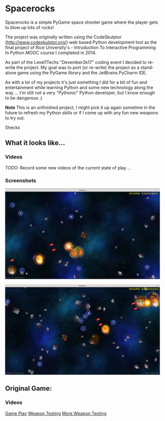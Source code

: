 # Spacerocks

Spacerocks is a simple PyGame space shooter game where the player gets to blow up lots of rocks!

The project was originally written using the CodeSkulptor (http://www.codeskulptor.org/) web based Python development tool as
the final project of Rice University's - Introduction To Interactive Programming In Python MOOC course I completed in 2014.

As part of the Level1Techs "Devember2k17" coding event I decided to re-write the project. My goal was to port (or re-write)
the project as a stand-alone game using the PyGame library and the JetBrains PyCharm IDE.

As with a lot of my projects it's just something I did for a bit of fun and entertainment while learning Python and some
new technology along the way ... I'm still not a very "Pythonic" Python developer, but I know enough to be dangerous ;)

**Note** This is an unfinished project, I might pick it up again sometime in the future to refresh my Python skills or if I
come up with any fun new weapons to try out.

Shecks

## What it looks like...

### Videos

TODO: Record some new videos of the current state of play ...

### Screenshots

![Spacerocks](docs/screenshots/spacerocks_001.png)

![Spacerocks](docs/screenshots/spacerocks_002.png)

## Original Game:

### Videos

[Game Play](https://www.youtube.com/watch?v=C52dIKihVuY)
[Weapon Testing](https://www.youtube.com/watch?v=m-vDMGEEwo)
[More Weapon Testing](https://www.youtube.com/watch?v=14Cpc2aiFjA)

